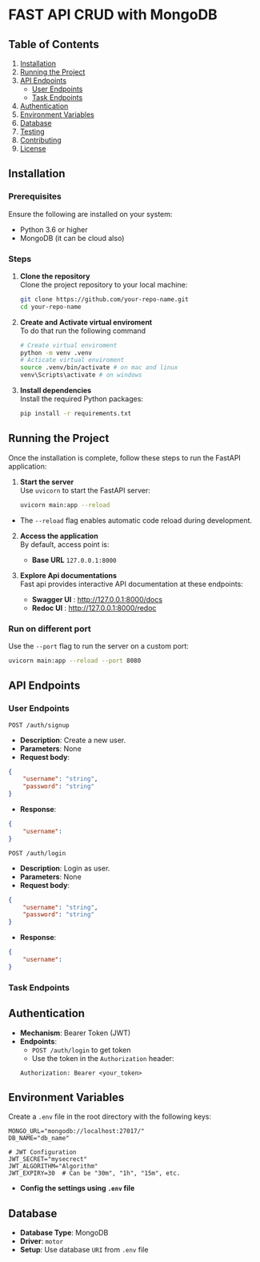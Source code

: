 # FAST API CRUD with MongoDB

## Table of Contents

1. [Installation](#installation)  
2. [Running the Project](#running-the-project)  
3. [API Endpoints](#api-endpoints)  
   - [User Endpoints](#user-endpoints)  
   - [Task Endpoints](#task-endpoints)  
4. [Authentication](#authentication)  
5. [Environment Variables](#environment-variables)  
6. [Database](#database)  
7. [Testing](#testing)  
8. [Contributing](#contributing)  
9. [License](#license)

## Installation

### Prerequisites

Ensure the following are installed on your system:

- Python 3.6 or higher
- MongoDB (it can be cloud also)

### Steps

1. **Clone the repository**  
   Clone the project repository to your local machine:
   ```bash
   git clone https://github.com/your-repo-name.git
   cd your-repo-name
   ```

2. **Create and Activate virtual enviroment**  
    To do that run the following command
   ```bash
   # Create virtual enviroment
   python -m venv .venv
   # Acticate virtual enviroment
   source .venv/bin/activate # on mac and linux
   venv\Scripts\activate # on windows
   ```

3. **Install dependencies**  
    Install the required Python packages:
    ```bash
    pip install -r requirements.txt
    ```

## Running the Project

Once the installation is complete, follow these steps to run the FastAPI application:

1. **Start the server**  
   Use `uvicorn` to start the FastAPI server:
   ```bash
   uvicorn main:app --reload
   ```

- The `--reload` flag enables automatic code reload during development.


2. **Access the application**  
    By default, access point is:
    - **Base URL** `127.0.0.1:8000`

3. **Explore Api documentations**  
    Fast api provides interactive API documentation at these endpoints:
    - **Swagger UI** : http://127.0.0.1:8000/docs
    - **Redoc UI** : http://127.0.0.1:8000/redoc

### Run on different port
Use the `--port` flag to run the server on a custom port:
```bash
uvicorn main:app --reload --port 8080
```

## API Endpoints
### User Endpoints

`POST /auth/signup`
- **Description**: Create a new user.
- **Parameters**: None
- **Request body**:
```json
{
    "username": "string",
    "password": "string"
}
```
- **Response**:
```json
{
    "username": 
}
```

`POST /auth/login`
- **Description**: Login as user.
- **Parameters**: None
- **Request body**:
```json
{
    "username": "string",
    "password": "string"
}
```
- **Response**:
```json
{
    "username": 
}
```

### Task Endpoints




## Authentication

- **Mechanism**: Bearer Token (JWT)
- **Endpoints**:
    - `POST /auth/login` to get token
    - Use the token in the `Authorization` header:
    ```
    Authorization: Bearer <your_token>
    ```

## Environment Variables
Create a `.env` file in the root directory with the following keys:
```.env
MONGO_URL="mongodb://localhost:27017/"
DB_NAME="db_name"

# JWT Configuration
JWT_SECRET="mysecrect"
JWT_ALGORITHM="Algorithm"
JWT_EXPIRY=30  # Can be "30m", "1h", "15m", etc.

```

- **Config the settings using `.env` file**

## Database
- **Database Type**: MongoDB
- **Driver**: `motor`
- **Setup**: Use database `URI` from `.env` file
